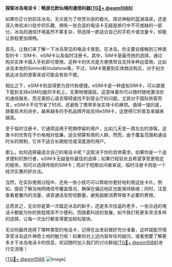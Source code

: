 **探索冰岛电话卡：畅游北欧仙境的通信利器[[TG💪+ @esim1088](https://t.me/s/esim1088)]**

如果你正计划前往冰岛，无论是为了欣赏壮丽的极光、探访神秘的蓝湖温泉，还是深入体验冰川徒步的乐趣，拥有一张合适的电话卡无疑是旅行中不可或缺的一部分。冰岛的通信环境虽然不算复杂，但选择一款适合自己的手机卡或流量卡，却能让旅程更加顺畅。

首先，让我们来了解一下冰岛常见的电话卡类型。在冰岛，你主要会接触到三种类型的卡：SIM卡、eSIM卡以及临时注册卡。其中，SIM卡是最传统的选择，通过购买实体卡插入手机即可使用。这种卡的优点是方便携带且支持多种运营商，比如冰岛本地的Siminn和Vodafone等。不过，SIM卡需要到实体商店购买，对于初次抵达冰岛的游客来说可能会有些不便。

相比之下，eSIM卡则显得更为现代和便捷。eSIM卡是一种虚拟SIM卡，可以直接下载到支持eSIM功能的手机上，无需物理插拔。这意味着你可以随时随地激活你的通信服务，而无需担心语言障碍或找不到营业厅的问题。尤其对于国际旅客而言，eSIM卡不仅节省了时间，还避免了携带多张实体卡的麻烦。值得一提的是，随着技术的进步，越来越多的手机品牌开始支持eSIM卡，这使得它的普及率越来越高。

至于临时注册卡，它通常适用于短期停留的用户，比如几天至一周左右的游客。这类卡的优势在于价格相对低廉，适合预算有限的人群。然而，由于覆盖范围和通话时长的限制，它并不适合长期居住或深度游的用户。

那么，如何选择最适合自己的电话卡呢？这取决于你的具体需求。如果你是一个追求便利的旅行者，eSIM卡无疑是你最佳的选择；如果行程较长且希望享受更稳定的服务，则可以选择传统的SIM卡；而对于短期访问者来说，临时注册卡则是一个经济实惠的好办法。

当然，在实际使用过程中，还有一些小技巧可以帮助你更好地利用这些卡片。例如，提前了解当地网络信号覆盖情况，确保在偏远地区也能保持联络；同时，注意查看套餐内的流量、语音通话及短信数量，避免超额消费导致不必要的费用。

总而言之，无论你是第一次踏足冰岛的新手，还是多次往返的老手，一张合适的电话卡都能为你的旅程增添不少便利。而随着科技的发展，如今我们有更多灵活多样的选择，让每一次出行都变得更加轻松愉快。

无论你最终选择了哪种类型的电话卡，记得在出发前做好充分准备，这样就能尽情享受冰岛这片神奇土地的魅力啦！如果你对上述内容有任何疑问，或者想要了解更多关于冰岛电话卡的信息，欢迎随时加入我们的讨论群组[[TG💪+ @esim1088](https://t.me/s/esim1088)]进行交流哦！

[[TG💪+ @esim1088](https://t.me/s/esim1088) ![Image](https://i.postimg.cc/4NQfJmqS/Snipaste-2025-05-13-00-14-12.png)]